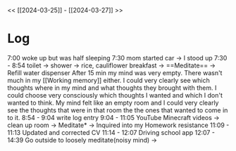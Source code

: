 << [[2024-03-25]] - [[2024-03-27]] >>

# Log
7:00 woke up but was half sleeping
7:30 mom started car -> I stood up
7:30 - 8:54 toilet -> shower -> rice, cauliflower breakfast -> ==Meditate== -> Refill water dispenser
After 15 min my mind was very empty. There wasn't much in my [[Working memory]] either. I could very clearly see which thoughts where in my mind and what thoughts they brought with them. I could choose very consciously which thoughts I wanted and which I don't wanted to think. My mind felt like an empty room and I could very clearly see the thoughts that were in that room the the ones that wanted to come in to it.
8:54 - 9:04 write log entry
9:04 - 11:05 YouTube Minecraft videos -> clean up room -> Meditate* -> Inquired into my Homework resistance
11:09 - 11:13 Updated and corrected CV
11:14 - 12:07 Driving school app
12:07 - 14:39 Go outside to loosely meditate(noisy mind) ->  